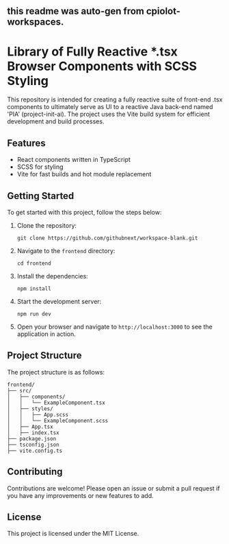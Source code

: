 ## this readme was auto-gen from cpiolot-workspaces.

# Library of Fully Reactive *.tsx Browser Components with SCSS Styling

This repository is intended for creating a fully reactive suite of front-end .tsx components to ultimately serve as UI to a reactive Java back-end named 'PIA' (project-init-ai). The project uses the Vite build system for efficient development and build processes.

## Features

- React components written in TypeScript
- SCSS for styling
- Vite for fast builds and hot module replacement

## Getting Started

To get started with this project, follow the steps below:

1. Clone the repository:
   ```
   git clone https://github.com/githubnext/workspace-blank.git
   ```

2. Navigate to the `frontend` directory:
   ```
   cd frontend
   ```

3. Install the dependencies:
   ```
   npm install
   ```

4. Start the development server:
   ```
   npm run dev
   ```

5. Open your browser and navigate to `http://localhost:3000` to see the application in action.

## Project Structure

The project structure is as follows:

```
frontend/
├── src/
│   ├── components/
│   │   └── ExampleComponent.tsx
│   ├── styles/
│   │   ├── App.scss
│   │   └── ExampleComponent.scss
│   ├── App.tsx
│   ├── index.tsx
├── package.json
├── tsconfig.json
├── vite.config.ts
```

## Contributing

Contributions are welcome! Please open an issue or submit a pull request if you have any improvements or new features to add.

## License

This project is licensed under the MIT License.
